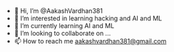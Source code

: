 - 👋 Hi, I’m @AakashVardhan381
- 👀 I’m interested in learning hacking and AI and ML
- 🌱 I’m currently learning AI and ML
- 💞️ I’m looking to collaborate on ...
- 📫 How to reach me aakashvardhan381@gmail.com

<!---
AakashVardhan381/AakashVardhan381 is a ✨ special ✨ repository because its `README.md` (this file) appears on your GitHub profile.
You can click the Preview link to take a look at your changes.
--->
